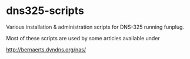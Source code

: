 dns325-scripts
==============

Various installation & administration scripts for DNS-325 running funplug.

Most of these scripts are used by some articles available under

http://bernaerts.dyndns.org/nas/


